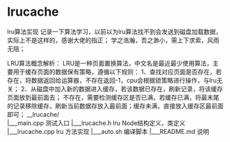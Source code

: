 # lrucache
lru算法实现
记录一下算法学习，以前以为lru算法找不到会发送到磁盘加载数据，实际上不是这样的，感谢大佬的指正；
学之浩瀚，吾之渺小，需上下求索，风雨无阻；

LRU算法概念解析：
    LRU是一种页面置换算法，中文名是最近最少使用算法，主要用于缓存页面的数据保有策略，遵循以下规则：
    1、查找对应页面是否存在，若存在，将数据返回给运算器，不存在返回-1，cpu会根据锁策略进行操作，与lru无关；
    2、从磁盘中加入新的数据进入缓存，若该数据已存在，刷新记录，将该缓存页面放到最前面去；
       不存在，需要检测缓存区是否已满，若缓存已满，将最末尾的记录移除缓存，刷新当前数据存放入最前面；缓存未满，直接放入缓存区最前面即可；
    __lrucache/   
       |___main.cpp      测试入口
       |___lrucache.h    lru Node结构定义，类定义
       |___lrucache.cpp  lru 方法实现
       |___auto.sh       编译脚本
       |___README.md     说明
